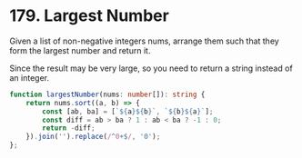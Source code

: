 # 179. Largest Number

Given a list of non-negative integers nums, arrange them such that they form the largest number and return it.

Since the result may be very large, so you need to return a string instead of an integer.

```ts
function largestNumber(nums: number[]): string {
    return nums.sort((a, b) => {
        const [ab, ba] = [`${a}${b}`, `${b}${a}`];
        const diff = ab > ba ? 1 : ab < ba ? -1 : 0;
        return -diff;
    }).join('').replace(/^0+$/, '0');
};
```
